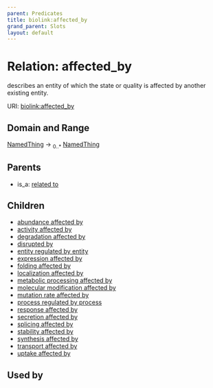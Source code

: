 ```yaml
---
parent: Predicates
title: biolink:affected_by
grand_parent: Slots
layout: default
---
```


# Relation: affected_by


describes an entity of which the state or quality is affected by another existing entity.

URI: [biolink:affected_by](https://w3id.org/biolink/vocab/affected_by)

## Domain and Range

[NamedThing](NamedThing.md) ->  <sub>0..\*</sub> [NamedThing](NamedThing.md)

## Parents

 *  is_a: [related to](related_to.md)

## Children

 *  [abundance affected by](abundance_affected_by.md)
 *  [activity affected by](activity_affected_by.md)
 *  [degradation affected by](degradation_affected_by.md)
 *  [disrupted by](disrupted_by.md)
 *  [entity regulated by entity](entity_regulated_by_entity.md)
 *  [expression affected by](expression_affected_by.md)
 *  [folding affected by](folding_affected_by.md)
 *  [localization affected by](localization_affected_by.md)
 *  [metabolic processing affected by](metabolic_processing_affected_by.md)
 *  [molecular modification affected by](molecular_modification_affected_by.md)
 *  [mutation rate affected by](mutation_rate_affected_by.md)
 *  [process regulated by process](process_regulated_by_process.md)
 *  [response affected by](response_affected_by.md)
 *  [secretion affected by](secretion_affected_by.md)
 *  [splicing affected by](splicing_affected_by.md)
 *  [stability affected by](stability_affected_by.md)
 *  [synthesis affected by](synthesis_affected_by.md)
 *  [transport affected by](transport_affected_by.md)
 *  [uptake affected by](uptake_affected_by.md)

## Used by


